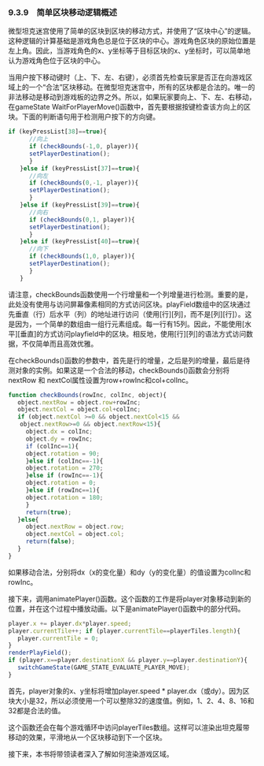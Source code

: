 ### 9.3.9　简单区块移动逻辑概述

微型坦克迷宫使用了简单的区块到区块的移动方式，并使用了“区块中心”的逻辑。这种逻辑的计算基础是游戏角色总是位于区块的中心。游戏角色区块的原始位置是左上角。因此，当游戏角色的x、y坐标等于目标区块的x、y坐标时，可以简单地认为游戏角色位于区块的中心。

当用户按下移动键时（上、下、左、右键），必须首先检查玩家是否正在向游戏区域上的一个“合法”区块移动。在微型坦克迷宫中，所有的区块都是合法的。唯一的非法移动是移动到游戏板的边界之外。所以，如果玩家要向上、下、左、右移动，在gameState WaitForPlayerMove()函数中，首先要根据按键检查该方向上的区块。下面的判断语句用于检测用户按下的方向键。

```javascript
if (keyPressList[38]==true){
　　　 //向上
　　　 if (checkBounds(-1,0, player)){
　　　 setPlayerDestination();
　　　 }
　　}else if (keyPressList[37]==true){
　　　 //向左
　　　 if (checkBounds(0,-1, player)){
　　　 setPlayerDestination();
　　　 }
　　}else if (keyPressList[39]==true){
　　　 //向右
　　　 if (checkBounds(0,1, player)){
　　　 setPlayerDestination();
　　　 }
　　}else if (keyPressList[40]==true){
　　　 //向下
　　　 if (checkBounds(1,0, player)){
　　　 setPlayerDestination();
　　　 }
　　}
```

请注意，checkBounds函数使用一个行增量和一个列增量进行检测。重要的是，此处没有使用与访问屏幕像素相同的方式访问区块。playField数组中的区块通过先垂直（行）后水平（列）的地址进行访问（使用[行][列]，而不是[列][行]）。这是因为，一个简单的数组由一组行元素组成。每一行有15列。因此，不能使用[水平][垂直]的方式访问playfield中的区块。相反地，使用[行][列]的语法方式访问数据，不仅简单而且高效优雅。

在checkBounds()函数的参数中，首先是行的增量，之后是列的增量，最后是待测对象的实例。如果这是一个合法的移动，checkBounds()函数会分别将 nextRow 和 nextCol属性设置为row+rowInc和col+colInc。

```javascript
function checkBounds(rowInc, colInc, object){
　 object.nextRow = object.row+rowInc;
　 object.nextCol = object.col+colInc;
　 if (object.nextCol >=0 && object.nextCol<15 &&
　　object.nextRow>=0 && object.nextRow<15){
　　　object.dx = colInc;
　　　object.dy = rowInc;
　　　if (colInc==1){
　　　object.rotation = 90;
　　　}else if (colInc==-1){
　　　object.rotation = 270;
　　　}else if (rowInc==-1){
　　　object.rotation = 0;
　　　}else if (rowInc==1){
　　　object.rotation = 180;
　　　}
　　　return(true);
　 }else{
　　　object.nextRow = object.row;
　　　object.nextCol = object.col;
　　　return(false);
　 }
}
```

如果移动合法，分别将dx（x的变化量）和dy（y的变化量）的值设置为colInc和rowInc。

接下来，调用animatePlayer()函数。这个函数的工作是将player对象移动到新的位置，并在这个过程中播放动画。以下是animatePlayer()函数中的部分代码。

```javascript
player.x += player.dx*player.speed;
player.currentTile++; if (player.currentTile==playerTiles.length){
　 player.currentTile = 0;
}
renderPlayField();
if (player.x==player.destinationX && player.y==player.destinationY){
　 switchGameState(GAME_STATE_EVALUATE_PLAYER_MOVE);
}
```

首先，player对象的x、y坐标将增加player.speed * player.dx（或dy）。因为区块大小是32，所以必须使用一个可以整除32的速度值。例如，1、2、4、8、16和32都是合法的值。

这个函数还会在每个游戏循环中访问playerTiles数组。这样可以渲染出坦克履带移动的效果，平滑地从一个区块移动到下一个区块。

接下来，本书将带领读者深入了解如何渲染游戏区域。

